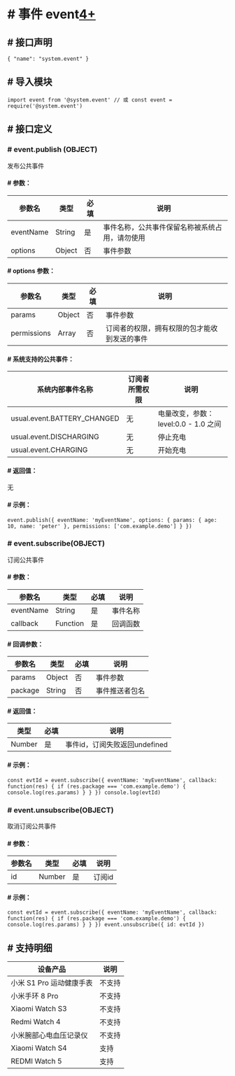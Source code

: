 <!-- 源地址: https://iot.mi.com/vela/quickapp/zh/features/system/event.html -->

# # 事件 event[4+](</vela/quickapp/zh/guide/version/APILevel4>)

## # 接口声明

``` { "name": "system.event" } ```

## # 导入模块

``` import event from '@system.event' // 或 const event = require('@system.event') ```

## # 接口定义

### # event.publish (OBJECT)

发布公共事件

#### # 参数：

参数名 | 类型 | 必填 | 说明  
---|---|---|---  
eventName | String | 是 | 事件名称，公共事件保留名称被系统占用，请勿使用  
options | Object | 否 | 事件参数  
  
#### # options 参数：

参数名 | 类型 | 必填 | 说明  
---|---|---|---  
params | Object | 否 | 事件参数  
permissions | Array | 否 | 订阅者的权限，拥有权限的包才能收到发送的事件  
  
#### # 系统支持的公共事件：

系统内部事件名称 | 订阅者所需权限 | 说明  
---|---|---  
usual.event.BATTERY_CHANGED | 无 | 电量改变，参数：level:0.0 - 1.0 之间  
usual.event.DISCHARGING | 无 | 停止充电  
usual.event.CHARGING | 无 | 开始充电  
  
#### # 返回值：

无

#### # 示例：

``` event.publish({ eventName: 'myEventName', options: { params: { age: 10, name: 'peter' }, permissions: ['com.example.demo'] } }) ```

### # event.subscribe(OBJECT)

订阅公共事件

#### # 参数：

参数名 | 类型 | 必填 | 说明  
---|---|---|---  
eventName | String | 是 | 事件名称  
callback | Function | 是 | 回调函数  
  
#### # 回调参数：

参数名 | 类型 | 必填 | 说明  
---|---|---|---  
params | Object | 否 | 事件参数  
package | String | 否 | 事件推送者包名  
  
#### # 返回值：

类型 | 必填 | 说明  
---|---|---  
Number | 是 | 事件id，订阅失败返回undefined  
  
#### # 示例：

``` const evtId = event.subscribe({ eventName: 'myEventName', callback: function(res) { if (res.package === 'com.example.demo') { console.log(res.params) } } }) console.log(evtId) ```

### # event.unsubscribe(OBJECT)

取消订阅公共事件

#### # 参数：

参数名 | 类型 | 必填 | 说明  
---|---|---|---  
id | Number | 是 | 订阅id  
  
#### # 示例：

``` const evtId = event.subscribe({ eventName: 'myEventName', callback: function(res) { if (res.package === 'com.example.demo') { console.log(res.params) } } }) event.unsubscribe({ id: evtId }) ```

## # 支持明细

设备产品 | 说明  
---|---  
小米 S1 Pro 运动健康手表 | 不支持  
小米手环 8 Pro | 不支持  
Xiaomi Watch S3 | 不支持  
Redmi Watch 4 | 不支持  
小米腕部心电血压记录仪 | 不支持  
Xiaomi Watch S4 | 支持  
REDMI Watch 5 | 支持
